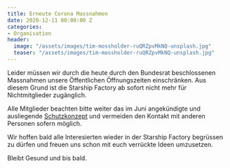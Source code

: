 ```yaml
---
title: Erneute Corona Massnahmen
date: 2020-12-11 00:00:00 Z
categories:
- Organisation
header:
  image: "/assets/images/tim-mossholder-ruQRZpvMkNQ-unsplash.jpg"
  teaser: "/assets/images/tim-mossholder-ruQRZpvMkNQ-unsplash.jpg"
---
```


Leider müssen wir durch die heute durch den Bundesrat beschlossenen Massnahmen unsere Öffentlichen Öffnungszeiten einschränken. Aus diesem Grund ist die Starship Factory ab sofort nicht mehr für Nichtmitglieder zugänglich.

Alle Mitglieder beachten bitte weiter das im Juni angekündigte und ausliegende [Schutzkonzept](/2020/06/19/wir-haben-geoeffnet/) und vermeiden den Kontakt mit anderen Personen sofern möglich.

Wir hoffen bald alle Interesierten wieder in der Starship Factory begrüssen zu dürfen und freuen uns schon mit euch verrückte Ideen umzusetzen. 

Bleibt Gesund und bis bald.
